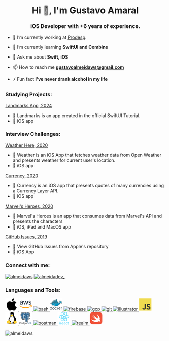 <h1 align="center">Hi 👋, I'm Gustavo Amaral</h1>
<h3 align="center">iOS Developer with +6 years of experience.</h3>

- 🔭 I’m currently working at [Prodesp](https://www.prodesp.sp.gov.br/).

- 🌱 I’m currently learning **SwiftUI and Combine**

- 💬 Ask me about **Swift, iOS**

- 📫 How to reach me **gustavoalmeidaws@gmail.com**

- ⚡ Fun fact **I've never drank alcohol in my life**

<h3 alignt="left">Studying Projects:</h3>

[Landmarks App, 2024](https://github.com/almeidaws/swiftui-landmarks)
- 📝 Landmarks is an app created in the official SwiftUI Tutorial.
- 📱 iOS app

<h3 alignt="left">Interview Challenges:</h3>

[Weather Here, 2020](https://github.com/almeidaws/weatherhere)
- 📝 Weather is an iOS App that fetches weather data from Open Weather and presents weather for current user's location.
- 📱 iOS app

[Currency, 2020](https://github.com/almeidaws/mobile-challenge)
- 📝 Currency is an iOS app that presents quotes of many currencies using a Currency Layer API.
- 📱 iOS app

[Marvel's Heroes, 2020](https://github.com/almeidaws/desafio-ios-gustavo-amaral)
- 📝 Marvel's Heroes is an app that consumes data from Marvel's API and presents the characters
- 📱 iOS, iPad and MacOS app

[GitHub Issues, 2019](https://github.com/almeidaws/githubissues)
- 📝 View GitHub Issues from Apple's repository
- 📱 iOS App

<h3 align="left">Connect with me:</h3>
<p align="left">
<a href="https://linkedin.com/in/almeidaws" target="blank"><img align="center" src="https://raw.githubusercontent.com/rahuldkjain/github-profile-readme-generator/master/src/images/icons/Social/linked-in-alt.svg" alt="almeidaws" height="30" width="40" /></a>
<a href="https://instagram.com/almeidadev_" target="blank"><img align="center" src="https://raw.githubusercontent.com/rahuldkjain/github-profile-readme-generator/master/src/images/icons/Social/instagram.svg" alt="almeidadev_" height="30" width="40" /></a>
</p>

<h3 align="left">Languages and Tools:</h3>
<p align="left"> <a href="https://developer.apple.com" target="_blank" rel="noreferrer"> <img src="https://raw.githubusercontent.com/devicons/devicon/master/icons/apple/apple-original.svg" alt="ios" width="40" height="40"/> </a> <a href="https://aws.amazon.com" target="_blank" rel="noreferrer"> <img src="https://raw.githubusercontent.com/devicons/devicon/master/icons/amazonwebservices/amazonwebservices-original-wordmark.svg" alt="aws" width="40" height="40"/> </a> <a href="https://www.gnu.org/software/bash/" target="_blank" rel="noreferrer"> <img src="https://www.vectorlogo.zone/logos/gnu_bash/gnu_bash-icon.svg" alt="bash" width="40" height="40"/> </a> <a href="https://www.docker.com/" target="_blank" rel="noreferrer"> <img src="https://raw.githubusercontent.com/devicons/devicon/master/icons/docker/docker-original-wordmark.svg" alt="docker" width="40" height="40"/> </a> <a href="https://firebase.google.com/" target="_blank" rel="noreferrer"> <img src="https://www.vectorlogo.zone/logos/firebase/firebase-icon.svg" alt="firebase" width="40" height="40"/> </a> <a href="https://cloud.google.com" target="_blank" rel="noreferrer"> <img src="https://www.vectorlogo.zone/logos/google_cloud/google_cloud-icon.svg" alt="gcp" width="40" height="40"/> </a> <a href="https://git-scm.com/" target="_blank" rel="noreferrer"> <img src="https://www.vectorlogo.zone/logos/git-scm/git-scm-icon.svg" alt="git" width="40" height="40"/> </a> <a href="https://www.adobe.com/in/products/illustrator.html" target="_blank" rel="noreferrer"> <img src="https://www.vectorlogo.zone/logos/adobe_illustrator/adobe_illustrator-icon.svg" alt="illustrator" width="40" height="40"/> </a> <a href="https://developer.mozilla.org/en-US/docs/Web/JavaScript" target="_blank" rel="noreferrer"> <img src="https://raw.githubusercontent.com/devicons/devicon/master/icons/javascript/javascript-original.svg" alt="javascript" width="40" height="40"/> </a> <a href="https://www.linux.org/" target="_blank" rel="noreferrer"> <img src="https://raw.githubusercontent.com/devicons/devicon/master/icons/linux/linux-original.svg" alt="linux" width="40" height="40"/> </a> <a href="https://www.postgresql.org" target="_blank" rel="noreferrer"> <img src="https://raw.githubusercontent.com/devicons/devicon/master/icons/postgresql/postgresql-original-wordmark.svg" alt="postgresql" width="40" height="40"/> </a> <a href="https://postman.com" target="_blank" rel="noreferrer"> <img src="https://www.vectorlogo.zone/logos/getpostman/getpostman-icon.svg" alt="postman" width="40" height="40"/> </a> <a href="https://reactjs.org/" target="_blank" rel="noreferrer"> <img src="https://raw.githubusercontent.com/devicons/devicon/master/icons/react/react-original-wordmark.svg" alt="react" width="40" height="40"/> </a> <a href="https://realm.io/" target="_blank" rel="noreferrer"> <img src="https://raw.githubusercontent.com/bestofjs/bestofjs-webui/8665e8c267a0215f3159df28b33c365198101df5/public/logos/realm.svg" alt="realm" width="40" height="40"/> </a> <a href="https://developer.apple.com/swift/" target="_blank" rel="noreferrer"> <img src="https://raw.githubusercontent.com/devicons/devicon/master/icons/swift/swift-original.svg" alt="swift" width="40" height="40"/> </a> </p>

<p><img align="center" src="https://github-readme-stats.vercel.app/api/top-langs?username=almeidaws&show_icons=true&locale=en&layout=compact" alt="almeidaws" /></p>
